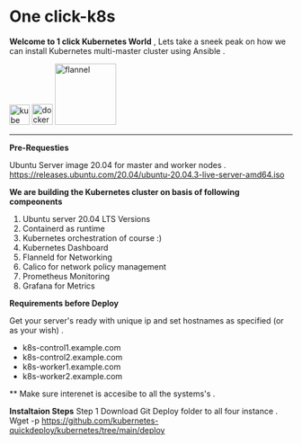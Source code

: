 # One click-k8s
**Welcome to 1 click Kubernetes World** , Lets take a sneek peak on how we can install Kubernetes multi-master cluster using Ansible .


<img width="36" alt="kube" src="https://user-images.githubusercontent.com/99710234/154669206-f2927d33-db97-43ac-b8e5-1340692767d6.png"> <img width="37" alt="docker" src="https://user-images.githubusercontent.com/99710234/154669208-eeab2758-d86d-438b-a566-071690820a6a.png"> <img width="109" alt="flannel" src="https://user-images.githubusercontent.com/99710234/154669213-e7153a7e-14b8-4959-8761-9a300348f074.png">

______________________________________________________________________________________________

**Pre-Requesties**

Ubuntu Server image 20.04 for master and worker nodes .
https://releases.ubuntu.com/20.04/ubuntu-20.04.3-live-server-amd64.iso

**We are building the Kubernetes cluster on basis of following compeonents**

1) Ubuntu server 20.04 LTS Versions 
2) Containerd as runtime
3) Kubernetes orchestration of course :)
4) Kubernetes Dashboard
5) Flanneld for Networking
6) Calico for network policy management 
7) Prometheus Monitoring
8) Grafana for Metrics

**Requirements before Deploy**

Get your server's ready with unique ip and set hostnames as specified (or as your wish) .
 * k8s-control1.example.com
 * k8s-control2.example.com
 * k8s-worker1.example.com
 * k8s-worker2.example.com
 
  ** Make sure interenet is accesibe to all the systems's .
  
  **Instaltaion Steps**
  Step 1 
  Download Git Deploy folder to all four instance .
  Wget -p https://github.com/kubernetes-quickdeploy/kubernetes/tree/main/deploy

 
 
  



 
